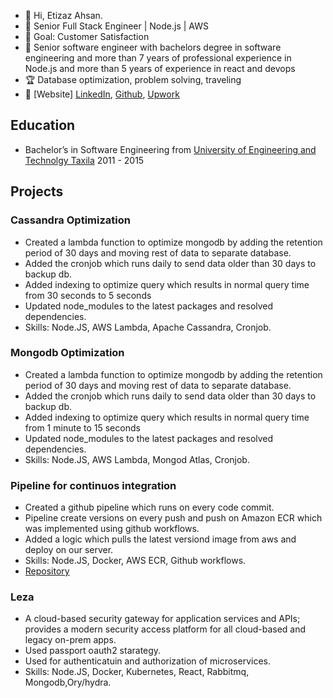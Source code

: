 - 👋 Hi, Etizaz Ahsan.
- 💼 Senior Full Stack Engineer | Node.js | AWS
- 👀 Goal: Customer Satisfaction
- 💼 Senior software engineer with bachelors degree in software engineering and more than 7 years of professional experience in Node.js and more than 5 years of experience in react and devops 
- 🏆 Database optimization, problem solving, traveling
- 🔗 [Website] [LinkedIn](https://linkedin.com/in/etizaz7), [Github](http://github.com/etizaz98), [Upwork](https://www.upwork.com/freelancers/~01f14beae4156a94f1)

## Education
* Bachelor’s in Software Engineering from [University of Engineering and Technolgy Taxila](https://www.uettaxila.edu.pk/)  2011 - 2015


## Projects
### Cassandra Optimization
  - Created a lambda function to optimize mongodb by adding the retention period of 30 days and moving rest of data to separate database.
  - Added the cronjob which runs daily to send data older than 30 days to backup db.
  - Added indexing to optimize query which results in normal query time from 30 seconds to 5 seconds
  - Updated node_modules to the latest packages and resolved dependencies.
  - Skills: Node.JS, AWS Lambda, Apache Cassandra, Cronjob.

### Mongodb Optimization
  - Created a lambda function to optimize mongodb by adding the retention period of 30 days and moving rest of data to separate database.
  - Added the cronjob which runs daily to send data older than 30 days to backup db.
  - Added indexing to optimize query which results in normal query time from 1 minute to 15 seconds
  - Updated node_modules to the latest packages and resolved dependencies.
  - Skills: Node.JS, AWS Lambda, Mongod Atlas, Cronjob.

### Pipeline for continuos integration
  - Created a github pipeline which runs on every code commit.
  - Pipeline create versions on every push and push on Amazon ECR which was implemented using github workflows.
  - Added a logic which pulls the latest versiond image from aws and deploy on our server.
  - Skills: Node.JS, Docker, AWS ECR, Github workflows.
  - [Repository](https://github.com/etizaz98/pipelinedemo)

### Leza
  - A cloud-based security gateway for application services and APIs; provides a modern security access platform for all cloud-based and legacy on-prem apps.
  - Used passport oauth2 starategy.
  - Used for authenticatuin and authorization of microservices.
  - Skills: Node.JS, Docker, Kubernetes, React, Rabbitmq, Mongodb,Ory/hydra.
